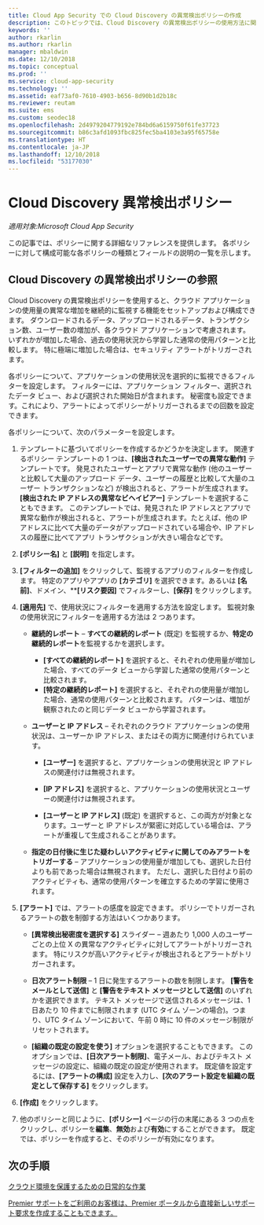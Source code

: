 ```yaml
---
title: Cloud App Security での Cloud Discovery の異常検出ポリシーの作成
description: このトピックでは、Cloud Discovery の異常検出ポリシーの使用方法に関する情報を提供します。
keywords: ''
author: rkarlin
ms.author: rkarlin
manager: mbaldwin
ms.date: 12/10/2018
ms.topic: conceptual
ms.prod: ''
ms.service: cloud-app-security
ms.technology: ''
ms.assetid: eaf73af0-7610-4903-b656-8d90b1d2b18c
ms.reviewer: reutam
ms.suite: ems
ms.custom: seodec18
ms.openlocfilehash: 2d4979204779192e784bd6a6159750f61fe37723
ms.sourcegitcommit: b86c3afd1093fbc825fec5ba4103e3a95f65758e
ms.translationtype: HT
ms.contentlocale: ja-JP
ms.lasthandoff: 12/10/2018
ms.locfileid: "53177030"
---
```

# <a name="cloud-discovery-anomaly-detection-policy"></a>Cloud Discovery 異常検出ポリシー

*適用対象:Microsoft Cloud App Security*

この記事では、ポリシーに関する詳細なリファレンスを提供します。 各ポリシーに対して構成可能な各ポリシーの種類とフィールドの説明の一覧を示します。  
  
## <a name="cloud-discovery-anomaly-detection-policy-reference"></a>Cloud Discovery の異常検出ポリシーの参照
  
Cloud Discovery の異常検出ポリシーを使用すると、クラウド アプリケーションの使用量の異常な増加を継続的に監視する機能をセットアップおよび構成できます。 ダウンロードされるデータ、アップロードされるデータ、トランザクション数、ユーザー数の増加が、各クラウド アプリケーションで考慮されます。 いずれかが増加した場合、過去の使用状況から学習した通常の使用パターンと比較します。 特に極端に増加した場合は、セキュリティ アラートがトリガーされます。  
 
各ポリシーについて、アプリケーションの使用状況を選択的に監視できるフィルターを設定します。 フィルターには、アプリケーション フィルター、選択されたデータ ビュー、および選択された開始日が含まれます。 秘密度も設定できます。これにより、アラートによってポリシーがトリガーされるまでの回数を設定できます。  

各ポリシーについて、次のパラメーターを設定します。

1. テンプレートに基づいてポリシーを作成するかどうかを決定します。 関連するポリシー テンプレートの 1 つは、**[検出されたユーザーでの異常な動作]** テンプレートです。 発見されたユーザーとアプリで異常な動作 (他のユーザーと比較して大量のアップロード データ、ユーザーの履歴と比較して大量のユーザー トランザクションなど) が検出されると、アラートが生成されます。 **[検出された IP アドレスの異常なビヘイビアー]** テンプレートを選択することもできます。 このテンプレートでは、発見された IP アドレスとアプリで異常な動作が検出されると、アラートが生成されます。たとえば、他の IP アドレスに比べて大量のデータがアップロードされている場合や、IP アドレスの履歴に比べてアプリ トランザクションが大きい場合などです。 
 
2. **[ポリシー名]** と **[説明]** を指定します。  

3. <strong>[フィルターの追加]</strong> をクリックして、監視するアプリのフィルターを作成します。 
   特定のアプリやアプリの <strong>[カテゴリ]</strong> を選択できます。あるいは <strong>[名前]</strong>、ドメイン、**<strong>[リスク要因]</strong> でフィルターし、<strong>[保存]</strong> をクリックします。

4. **[適用先]** で、使用状況にフィルターを適用する方法を設定します。 監視対象の使用状況にフィルターを適用する方法は 2 つあります。  
  
    - **継続的レポート** – **すべての継続的レポート** (既定) を監視するか、**特定の継続的レポート**を監視するかを選択します。  
  
        - **[すべての継続的レポート]** を選択すると、それぞれの使用量が増加した場合、すべてのデータ ビューから学習した通常の使用パターンと比較されます。  
        - **[特定の継続的レポート]** を選択すると、それぞれの使用量が増加した場合、通常の使用パターンと比較されます。 パターンは、増加が観察されたのと同じデータ ビューから学習されます。  
  
    - **ユーザーと IP アドレス** – それぞれのクラウド アプリケーションの使用状況は、ユーザーか IP アドレス、またはその両方に関連付けられています。  
  
        - **[ユーザー]** を選択すると、アプリケーションの使用状況と IP アドレスの関連付けは無視されます。  
  
        - **[IP アドレス]** を選択すると、アプリケーションの使用状況とユーザーの関連付けは無視されます。  
  
        - **[ユーザーと IP アドレス]** (既定) を選択すると、この両方が対象となります。ユーザーと IP アドレスが緊密に対応している場合は、アラートが重複して生成されることがあります。

    - **指定の日付後に生じた疑わしいアクティビティに関してのみアラートをトリガーする** – アプリケーションの使用量が増加しても、選択した日付よりも前であった場合は無視されます。 ただし、選択した日付より前のアクティビティも、通常の使用パターンを確立するための学習に使用されます。  
  
5. **[アラート]** では、アラートの感度を設定できます。 ポリシーでトリガーされるアラートの数を制御する方法はいくつかあります。  
  
    - **[異常検出秘密度を選択する]** スライダー – 週あたり 1,000 人のユーザーごとの上位 X の異常なアクティビティに対してアラートがトリガーされます。 特にリスクが高いアクティビティが検出されるとアラートがトリガーされます。  
  
    - **日次アラート制限** – 1 日に発生するアラートの数を制限します。 **[警告をメールとして送信]** と **[警告をテキスト メッセージとして送信]** のいずれかを選択できます。 テキスト メッセージで送信されるメッセージは、1 日あたり 10 件までに制限されます (UTC タイム ゾーンの場合)。つまり、UTC タイム ゾーンにおいて、午前 0 時に 10 件のメッセージ制限がリセットされます。

    - **[組織の既定の設定を使う]** オプションを選択することもできます。 このオプションでは、**[日次アラート制限]**、電子メール、およびテキスト メッセージの設定に、組織の既定の設定が使用されます。 既定値を設定するには、**[アラートの構成]** 設定を入力し、**[次のアラート設定を組織の既定として保存する]** をクリックします。

6. **[作成]** をクリックします。

7. 他のポリシーと同じように、**[ポリシー]** ページの行の末尾にある 3 つの点をクリックし、ポリシーを**編集**、**無効**および**有効**にすることができます。 既定では、ポリシーを作成すると、そのポリシーが有効になります。

## <a name="next-steps"></a>次の手順  
[クラウド環境を保護するための日常的な作業](daily-activities-to-protect-your-cloud-environment.md)   

[Premier サポートをご利用のお客様は、Premier ポータルから直接新しいサポート要求を作成することもできます。](https://premier.microsoft.com/)  
  
  